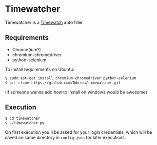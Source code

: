 # Timewatcher

Timewatcher is a [Timewatch](https://www.timewatch.co.il/) auto filler

## Requirements

* Chrome(ium?)
* chromium-chromedriver
* python-selenium

To install requirements on Ubuntu:

```sh
$ sudo apt-get install chromium-chromedriver python-selenium
$ git clone https://github.com/Ddorda/timewatcher.git
```

(if someone wanna add how to install on windows would be awesome)

## Execution

```sh
$ cd timewatcher
$ ./timewatcher.py
```

On first execution you'll be asked for your login credentials, which will be saved on same directory in `config.json` for later executions.